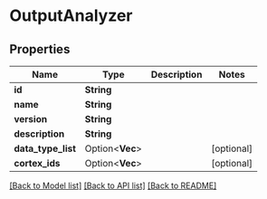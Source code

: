 # OutputAnalyzer

## Properties

Name | Type | Description | Notes
------------ | ------------- | ------------- | -------------
**id** | **String** |  | 
**name** | **String** |  | 
**version** | **String** |  | 
**description** | **String** |  | 
**data_type_list** | Option<**Vec<String>**> |  | [optional]
**cortex_ids** | Option<**Vec<String>**> |  | [optional]

[[Back to Model list]](../README.md#documentation-for-models) [[Back to API list]](../README.md#documentation-for-api-endpoints) [[Back to README]](../README.md)


